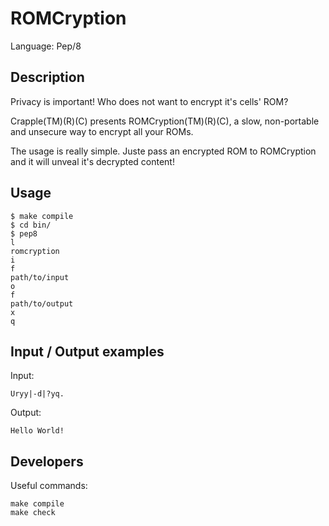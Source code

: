 # ROMCryption

Language: Pep/8

## Description

Privacy is important! Who does not want to encrypt it's cells' ROM?

Crapple(TM)(R)(C) presents ROMCryption(TM)(R)(C), a slow, non-portable and unsecure
way to encrypt all your ROMs.

The usage is really simple. Juste pass an encrypted ROM to ROMCryption and it will
unveal it's decrypted content!

## Usage

	$ make compile
	$ cd bin/
	$ pep8
	l
	romcryption
	i
	f
	path/to/input
	o
	f
	path/to/output
	x
	q

## Input / Output examples

Input:

	Uryy|-d|?yq.

Output:

	Hello World!

## Developers

Useful commands:

	make compile
	make check
